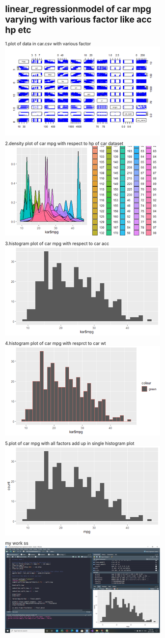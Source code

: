 # linear_regressionmodel of car mpg varying with various factor like acc hp etc

1.plot of data in car.csv with various factor  ![](plots.png)


2.density plot of car mpg with respect to hp of car dataset ![](carmpg%23carhp.png)


3.histogram plot of car mpg with respect to car acc ![](mpg%24acc.png)


4.histogram plot of car mpg with resprct to car wt ![](mpg%24wt.png)


5.plot of car mpg with all factors add up in single histogram plot ![](mpg.png)



 my work ss ![](2020-07-28%20(1).png)
